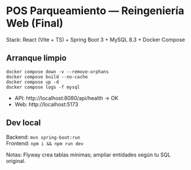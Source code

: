 # POS Parqueamiento — Reingeniería Web (Final)
Stack: React (Vite + TS) + Spring Boot 3 + MySQL 8.3 + Docker Compose

## Arranque limpio
```
docker compose down -v --remove-orphans
docker compose build --no-cache
docker compose up -d
docker compose logs -f mysql
```
- API: http://localhost:8080/api/health  → OK
- Web: http://localhost:5173

## Dev local
Backend: `mvn spring-boot:run`  
Frontend: `npm i && npm run dev`

Notas: Flyway crea tablas mínimas; ampliar entidades según tu SQL original.
